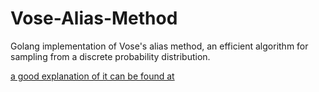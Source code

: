 # Vose-Alias-Method

Golang implementation of Vose's alias method, an efficient algorithm for sampling from a discrete probability distribution.

[a good explanation of it can be found at](http://www.keithschwarz.com/darts-dice-coins/)
